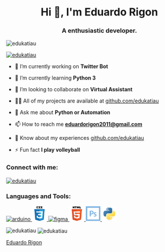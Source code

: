 <h1 align="center">Hi 👋, I'm Eduardo Rigon</h1>
<h3 align="center">A enthusiastic developer.</h3>

<p align="left"> <img src="https://komarev.com/ghpvc/?username=edukatiau&label=Profile%20views&color=0e75b6&style=flat" alt="edukatiau" /> </p>

<p align="left"> <a href="https://twitter.com/edukatiau" target="blank"><img src="https://img.shields.io/twitter/follow/edukatiau?logo=twitter&style=for-the-badge" alt="edukatiau" /></a> </p>

- 🔭 I’m currently working on **Twitter Bot**

- 🌱 I’m currently learning **Python 3**

- 🤝 I’m looking to collaborate on **Virtual Assistant**

- 👨‍💻 All of my projects are available at [github.com/edukatiau](github.com/edukatiau)

- 💬 Ask me about **Python or Automation**

- 📫 How to reach me **eduardorigon2011@gmail.com**

- 📄 Know about my experiences [github.com/edukatiau](github.com/edukatiau)

- ⚡ Fun fact **I play volleyball**

<h3 align="left">Connect with me:</h3>
<p align="left">
<a href="https://twitter.com/edukatiau" target="blank"><img align="center" src="https://raw.githubusercontent.com/rahuldkjain/github-profile-readme-generator/master/src/images/icons/Social/twitter.svg" alt="edukatiau" height="30" width="40" /></a>
</p>

<h3 align="left">Languages and Tools:</h3>
<p align="left"> <a href="https://www.arduino.cc/" target="_blank" rel="noreferrer"> <img src="https://cdn.worldvectorlogo.com/logos/arduino-1.svg" alt="arduino" width="40" height="40"/> </a> <a href="https://www.w3schools.com/css/" target="_blank" rel="noreferrer"> <img src="https://raw.githubusercontent.com/devicons/devicon/master/icons/css3/css3-original-wordmark.svg" alt="css3" width="40" height="40"/> </a> <a href="https://www.figma.com/" target="_blank" rel="noreferrer"> <img src="https://www.vectorlogo.zone/logos/figma/figma-icon.svg" alt="figma" width="40" height="40"/> </a> <a href="https://www.w3.org/html/" target="_blank" rel="noreferrer"> <img src="https://raw.githubusercontent.com/devicons/devicon/master/icons/html5/html5-original-wordmark.svg" alt="html5" width="40" height="40"/> </a> <a href="https://www.photoshop.com/en" target="_blank" rel="noreferrer"> <img src="https://raw.githubusercontent.com/devicons/devicon/master/icons/photoshop/photoshop-line.svg" alt="photoshop" width="40" height="40"/> </a> <a href="https://www.python.org" target="_blank" rel="noreferrer"> <img src="https://raw.githubusercontent.com/devicons/devicon/master/icons/python/python-original.svg" alt="python" width="40" height="40"/> </a> </p>

<p><img align="left" src="https://github-readme-stats.vercel.app/api/top-langs?username=edukatiau&show_icons=true&locale=en&layout=compact" alt="edukatiau" /></p>

<p>&nbsp;<img align="center" src="https://github-readme-stats.vercel.app/api?username=edukatiau&show_icons=true&locale=en" alt="edukatiau" /></p>

<div class="badge-base LI-profile-badge" data-locale="pt_BR" data-size="medium" data-theme="dark" data-type="VERTICAL" data-vanity="eduardo-rigon" data-version="v1"><a class="badge-base__link LI-simple-link" href="https://br.linkedin.com/in/eduardo-rigon?trk=profile-badge">Eduardo Rigon</a></div>
              
